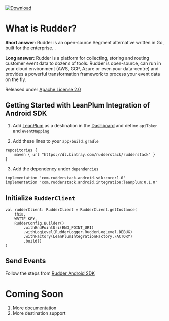 [ ![Download](https://api.bintray.com/packages/rudderstack/rudderstack/leanplum/images/download.svg?version=0.1.2) ](https://bintray.com/rudderstack/rudderstack/leanplum/0.1.2/link)

# What is Rudder?

**Short answer:** 
Rudder is an open-source Segment alternative written in Go, built for the enterprise. .

**Long answer:** 
Rudder is a platform for collecting, storing and routing customer event data to dozens of tools. Rudder is open-source, can run in your cloud environment (AWS, GCP, Azure or even your data-centre) and provides a powerful transformation framework to process your event data on the fly.

Released under [Apache License 2.0](https://www.apache.org/licenses/LICENSE-2.0)

## Getting Started with LeanPlum Integration of Android SDK
1. Add [LeanPlum](https://www.leanplum.com) as a destination in the [Dashboard](https://app.rudderlabs.com/) and define ```apiToken``` and ```eventMapping```

2. Add these lines to your ```app/build.gradle```
```
repositories {
    maven { url "https://dl.bintray.com/rudderstack/rudderstack" }
}
```
3. Add the dependency under ```dependencies```
```
implementation 'com.rudderstack.android.sdk:core:1.0'
implementation 'com.rudderstack.android.integration:leanplum:0.1.0'
```

## Initialize ```RudderClient```
```
val rudderClient: RudderClient = RudderClient.getInstance(
    this,
    WRITE_KEY,
    RudderConfig.Builder()
        .withEndPointUri(END_POINT_URI)
        .withLogLevel(RudderLogger.RudderLogLevel.DEBUG)
        .withFactory(LeanPlumIntegrationFactory.FACTORY)
        .build()
)
```

## Send Events
Follow the steps from [Rudder Android SDK](https://github.com/rudderlabs/rudder-sdk-android)

# Coming Soon
1. More documentation
2. More destination support

